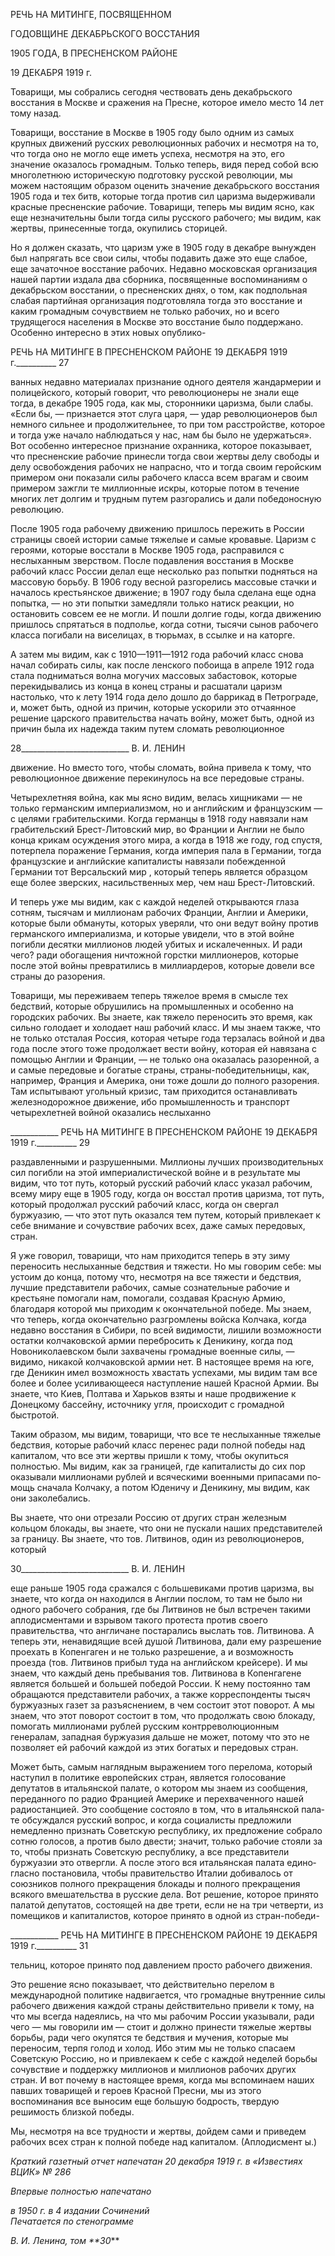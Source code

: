 РЕЧЬ НА МИТИНГЕ, ПОСВЯЩЕННОМ

ГОДОВЩИНЕ ДЕКАБРЬСКОГО ВОССТАНИЯ

1905 ГОДА, В ПРЕСНЕНСКОМ РАЙОНЕ

19 ДЕКАБРЯ 1919 г.

Товарищи, мы собрались сегодня чествовать день декабрьского восстания в Москве и сражения на Пресне, которое имело место 14 лет тому назад.

Товарищи, восстание в Москве в 1905 году было одним из самых крупных движений русских революционных рабочих и несмотря на то, что тогда оно не могло еще иметь успеха, несмотря на это, его значение оказалось громадным. Только теперь, видя перед собой всю многолетнюю историческую подготовку русской революции, мы можем на­стоящим образом оценить значение декабрьского восстания 1905 года и тех битв, кото­рые тогда против сил царизма выдерживали красные пресненские рабочие. Товарищи, теперь мы видим ясно, как еще незначительны были тогда силы русского рабочего; мы видим, как жертвы, принесенные тогда, окупились сторицей.

Но я должен сказать, что царизм уже в 1905 году в декабре вынужден был напрягать все свои силы, чтобы подавить даже это еще слабое, еще зачаточное восстание рабочих. Недавно московская организация нашей партии издала два сборника, посвященные воспоминаниям о декабрьском восстании, о пресненских днях, о том, как подпольная слабая партийная организация подготовляла тогда это восстание и каким громадным сочувствием не только рабочих, но и всего трудящегося населения в Москве это вос­стание было поддержано. Особенно интересно в этих новых опублико-

  

РЕЧЬ НА МИТИНГЕ В ПРЕСНЕНСКОМ РАЙОНЕ 19 ДЕКАБРЯ 1919 г.__________ 27

ванных недавно материалах признание одного деятеля жандармерии и полицейского, который говорит, что революционеры не знали еще тогда, в декабре 1905 года, как мы, сторонники царизма, были слабы. «Если бы, — признается этот слуга царя, — удар ре­волюционеров был немного сильнее и продолжительнее, то при том расстройстве, ко­торое и тогда уже начало наблюдаться у нас, нам бы было не удержаться». Вот особен­но интересное признание охранника, которое показывает, что пресненские рабочие принесли тогда свои жертвы делу свободы и делу освобождения рабочих не напрасно, что и тогда своим геройским примером они показали силы рабочего класса всем врагам и своим примером зажгли те миллионные искры, которые потом в течение многих лет долгим и трудным путем разгорались и дали победоносную революцию.

После 1905 года рабочему движению пришлось пережить в России страницы своей истории самые тяжелые и самые кровавые. Царизм с героями, которые восстали в Мо­скве 1905 года, расправился с неслыханным зверством. После подавления восстания в Москве рабочий класс России делал еще несколько раз попытки подняться на массовую борьбу. В 1906 году весной разгорелись массовые стачки и началось крестьянское дви­жение; в 1907 году была сделана еще одна попытка, — но эти попытки замедляли толь­ко натиск реакции, но остановить совсем ее не могли. И пошли долгие годы, когда движению пришлось спрятаться в подполье, когда сотни, тысячи сынов рабочего клас­са погибали на виселицах, в тюрьмах, в ссылке и на каторге.

А затем мы видим, как с 1910—1911—1912 года рабочий класс снова начал собирать силы, как после ленского побоища в апреле 1912 года стала подниматься волна могу­чих массовых забастовок, которые перекидывались из конца в конец страны и расшата­ли царизм настолько, что к лету 1914 года дело дошло до баррикад в Петрограде, и, может быть, одной из причин, которые ускорили это отчаянное решение царского пра­вительства начать войну, может быть, одной из причин была их надежда таким путем сломать революционное

  

28___________________________ В. И. ЛЕНИН

движение. Но вместо того, чтобы сломать, война привела к тому, что революционное движение перекинулось на все передовые страны.

Четырехлетняя война, как мы ясно видим, велась хищниками — не только герман­ским империализмом, но и английским и французским — с целями грабительскими. Когда германцы в 1918 году навязали нам грабительский Брест-Литовский мир, во Франции и Англии не было конца крикам осуждения этого мира, а когда в 1918 же го­ду, год спустя, потерпела поражение Германия, когда империя пала в Германии, тогда французские и английские капиталисты навязали побежденной Германии тот Версаль­ский мир , который теперь является образцом еще более зверских, насильственных мер, чем наш Брест-Литовский.

И теперь уже мы видим, как с каждой неделей открываются глаза сотням, тысячам и миллионам рабочих Франции, Англии и Америки, которые были обмануты, которых уверяли, что они ведут войну против германского империализма, и которые увидели, что в этой войне погибли десятки миллионов людей убитых и искалеченных. И ради чего? ради обогащения ничтожной горстки миллионеров, которые после этой войны превратились в миллиардеров, которые довели все страны до разорения.

Товарищи, мы переживаем теперь тяжелое время в смысле тех бедствий, которые обрушились на промышленных и особенно на городских рабочих. Вы знаете, как тяже­ло переносить это время, как сильно голодает и холодает наш рабочий класс. И мы зна­ем также, что не только отсталая Россия, которая четыре года терзалась войной и два года после этого тоже продолжает вести войну, которая ей навязана с помощью Англии и Франции, — не только она оказалась разоренной, а и самые передовые и богатые страны, страны-победительницы, как, например, Франция и Америка, они тоже дошли до полного разорения. Там испытывают угольный кризис, там приходится останавли­вать железнодорожное движение, ибо промышленность и транспорт четырехлетней войной оказались неслыханно

  

____________ РЕЧЬ НА МИТИНГЕ В ПРЕСНЕНСКОМ РАЙОНЕ 19 ДЕКАБРЯ 1919 г.__________ 29

раздавленными и разрушенными. Миллионы лучших производительных сил погибли на этой империалистической войне и в результате мы видим, что тот путь, который русский рабочий класс указал рабочим, всему миру еще в 1905 году, когда он восстал против царизма, тот путь, который продолжал русский рабочий класс, когда он свергал буржуазию, — что этот путь оказался тем путем, который привлекает к себе внимание и сочувствие рабочих всех, даже самых передовых, стран.

Я уже говорил, товарищи, что нам приходится теперь в эту зиму переносить неслы­ханные бедствия и тяжести. Но мы говорим себе: мы устоим до конца, потому что, не­смотря на все тяжести и бедствия, лучшие представители рабочих, самые сознательные рабочие и крестьяне помогали нам, помогали, создавая Красную Армию, благодаря ко­торой мы приходим к окончательной победе. Мы знаем, что теперь, когда окончательно разгромлены войска Колчака, когда недавно восстания в Сибири, по всей видимости, лишили возможности остатки колчаковской армии перебросить к Деникину, когда под Новониколаевском были захвачены громадные военные силы, — видимо, никакой кол­чаковской армии нет. В настоящее время на юге, где Деникин имел возможность хва­стать успехами, мы видим там все более и более усиливающееся наступление нашей Красной Армии. Вы знаете, что Киев, Полтава и Харьков взяты и наше продвижение к Донецкому бассейну, источнику угля, происходит с громадной быстротой.

Таким образом, мы видим, товарищи, что все те неслыханные тяжелые бедствия, ко­торые рабочий класс перенес ради полной победы над капиталом, что все эти жертвы пришли к тому, чтобы окупиться полностью. Мы видим, как за границей, где капитали­сты до сих пор оказывали миллионами рублей и всяческими военными припасами по­мощь сначала Колчаку, а потом Юденичу и Деникину, мы видим, как они заколебались.

Вы знаете, что они отрезали Россию от других стран железным кольцом блокады, вы знаете, что они не пускали наших представителей за границу. Вы знаете, что тов. Лит­винов, один из революционеров, который

  

30___________________________ В. И. ЛЕНИН

еще раньше 1905 года сражался с большевиками против царизма, вы знаете, что когда он находился в Англии послом, то там не было ни одного рабочего собрания, где бы Литвинов не был встречен такими аплодисментами и взрывом такого протеста против своего правительства, что англичане постарались выслать тов. Литвинова. А теперь эти, ненавидящие всей душой Литвинова, дали ему разрешение проехать в Копенгаген и не только разрешение, а и возможность проезда (тов. Литвинов прибыл туда на англий­ском крейсере). И мы знаем, что каждый день пребывания тов. Литвинова в Копенгаге­не является большей и большей победой России. К нему постоянно там обращаются представители рабочих, а также корреспонденты тысяч буржуазных газет за разъясне­нием, в чем состоит этот поворот. А мы знаем, что этот поворот состоит в том, что про­должать свою блокаду, помогать миллионами рублей русским контрреволюционным генералам, западная буржуазия дальше не может, потому что это не позволяет ей рабо­чий каждой из этих богатых и передовых стран.

Может быть, самым наглядным выражением того перелома, который наступил в по­литике европейских стран, является голосование депутатов в итальянской палате, о ко­тором мы знаем из сообщения, переданного по радио Францией Америке и перехва­ченного нашей радиостанцией. Это сообщение состояло в том, что в итальянской пала­те обсуждался русский вопрос, и когда социалисты предложили немедленно признать Советскую республику, их предложение собрало сотню голосов, а против было двести; значит, только рабочие стояли за то, чтобы признать Советскую республику, а все представители буржуазии это отвергли. А после этого вся итальянская палата едино­гласно постановила, чтобы правительство Италии добивалось от союзников полного прекращения блокады и полного прекращения всякого вмешательства в русские дела. Вот решение, которое принято палатой депутатов, состоящей на две трети, если не на три четверти, из помещиков и капиталистов, которое принято в одной из стран-победи-

  

____________ РЕЧЬ НА МИТИНГЕ В ПРЕСНЕНСКОМ РАЙОНЕ 19 ДЕКАБРЯ 1919 г.__________ 31

тельниц, которое принято под давлением просто рабочего движения.

Это решение ясно показывает, что действительно перелом в международной полити­ке надвигается, что громадные внутренние силы рабочего движения каждой страны действительно привели к тому, на что мы всегда надеялись, на что мы рабочим России указывали, ради чего — мы говорили им — стоит и должно принести тяжелые жертвы борьбы, ради чего окупятся те бедствия и мучения, которые мы переносим, терпя голод и холод. Ибо этим мы не только спасаем Советскую Россию, но и привлекаем к себе с каждой неделей борьбы сочувствие и поддержку миллионов и миллионов рабочих дру­гих стран. И вот почему в настоящее время, когда мы вспоминаем наших павших това­рищей и героев Красной Пресни, мы из этого воспоминания все выносим еще большую бодрость, твердую решимость близкой победы.

Мы, несмотря на все трудности и жертвы, дойдем сами и приведем рабочих всех стран к полной победе над капиталом. (Аплодисмент ы.)

_Краткий газетный отчет напечатан 20 декабря 1919 г. в «Известиях ВЦИК» № 286_

_Впервые полностью напечатано_

_в 1950 г. в 4 издании Сочинений                                                        Печатается по стенограмме_

_В. И. Ленина, том **30_**